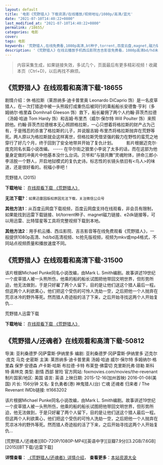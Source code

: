 ```yaml
---
layout: default
title: '电影《荒野猎人》下载资源/在线播放/视频地址/1080p/高清/蓝光'
date: "2021-07-10T14:40:22+0800"
last_modified_at: "2021-07-10T14:40:22+0800"
permalink: /18655/
categories: 电影
cover:
tags: 电影
keywords: '荒野猎人,在线免费看,1080p高清,bt种子,torrent,百度云盘,magnet,磁力链,迅雷下载资源'
description: '《荒野猎人》在线云播放手机西瓜影院吉吉影音免费看，1080p高清bd/hd未删减完整版和tc抢先枪版，mkv/mp4格式，附带bt/torrent种子、magnet/磁力链、百度云盘、网盘资源迅雷下载链接'
---
```


>内容采集生成，如果链接失效，多试几个，页面最后有更多精彩视频！收藏本页（Ctrl+D)，以后再找不麻烦。


## 《荒野猎人》在线观看和高清下载-18655

剧情介绍：休·格拉斯（莱昂纳多·迪卡普里奥 Leonardo DiCaprio 饰）是一名皮草猎人，在一次打猎途中被一头熊殴打成重伤后被同行的乘船船长安德鲁·亨利（多姆纳尔·格里森 Domhnall Gleeson 饰）救下，船长雇佣了两个人约翰·菲茨杰拉德（汤姆·哈迪 Tom Hardy 饰）和吉姆·布里杰（威尔·保尔特 Will Poulter 饰）来照顾他。约翰·菲茨杰拉德根本无心照顾格拉斯，一心只想着将格拉斯的财产占为己有，于是残忍的杀害了格拉斯的儿子，并说服吉姆·布里杰将格拉斯抛弃在荒野等死。两人原以为格拉斯就会这样离世，但格拉斯凭借坚强的毅力在野性的蛮荒之地穿行了好几个月，终于回到了安全地带并开始了复仇计划。   　　影片根据迈克尔·庞克同名长篇小说改编。 ----- 在华尔街之狼里小李说了太多的话，而在这部为他量身定做的冲奥片中他基本没什么台词。贝爷和“与狼共舞”灵魂附体，拼命三郎小李活脱一个野人，开启地狱模式的复仇史诗。标志性的长镜头依旧有<鸟人>的味道，还是很好看的。祝福小李吧！


荒野猎人 (2015)

**下载地址**： [在线观看下载 《荒野猎人》](https://www.btbtdy.me/btdy/dy2336.html) 


**无法下载?**：`如果迅雷因版权原因无法下载，关注微信公众号 `

**其他方法1**：从百度云网盘下载视频，百度云网盘支持在线观看，非会员有限制，如果能找到迅雷下载链接、bt/torrent种子、magnet磁力链接、e2dk链接等，可以用迅雷、比特彗星等工具将完整视频下载到本地。

**其他方法2**：用手机云播、西瓜影院、吉吉影音等在线免费观看《荒野猎人》，一般提供1080p高清、hd/bd高清视频、tc抢先版视频，视频为mkv或mp4格式，不同站点视频质量和播放速度不同。


## 《荒野猎人》在线观看和高清下载-31500

该片根据Michael Punke同名小说改编，由Mark L. Smith编剧。故事讲述19世纪一个皮草猎人被一头熊所伤，他乘的船的船长试图把他带回文明世界，但形势所迫，他无法做到，于是只好雇了两个人留下，目的是让他们送这个猎人最后一程。但这两个人利欲熏心，他们把这个受伤的可怜人洗劫一空，之后把他一个人抛弃在荒凉冰冷的野外等死。然而猎人奇迹般的活了下来，之后开始寻找这两个人开始复仇…<!---剧情end--->


荒野猎人迅雷下载

**下载地址**： [在线观看下载 《荒野猎人》](https://www.993dy.com//vod-detail-id-17237.html) 


## 《荒野猎人/还魂者》在线观看和高清下载-50812

导演: 亚利桑德罗·冈萨雷斯·伊纳里多 编剧: 亚利桑德罗·冈萨雷斯·伊纳里多 迈克尔·庞克 马克·史密斯 主演: 莱昂纳多·迪卡普里奥 汤姆·哈迪 威尔·保尔特 多姆纳尔·格里森 保罗·安德森 卢卡斯·哈斯 布拉德·卡特 布莱登·佛雷切 克里斯托弗·琼勒 斯科特·奥林克 类型: 剧情 西部 冒险 官方网站: foxmovies.com/movies/the-revenant 制片国家/地区: 美国 语言: 英语 上映日期: 2015-12-16(加州首映) 2016-01-08(美国) 片长: 156分钟 又名: 复仇勇者(港) 神鬼猎人(台) 亡魂 还魂者 归来者 / The Revenant IMDb链接: tt1663202

该片根据Michael Punke同名小说改编，由Mark L. Smith编剧。故事讲述19世纪一个皮草猎人被一头熊所伤，他乘的船的船长试图把他带回文明世界，但形势所迫，他无法做到，于是只好雇了两个人留下，目的是让他们送这个猎人最后一程。但这两个人利欲熏心，他们把这个受伤的可怜人洗劫一空，之后把他一个人抛弃在荒凉冰冷的野外等死。然而猎人奇迹般的活了下来，之后开始寻找这两个人开始复仇…


[荒野猎人/还魂者][BD-720P/1080P-MP4][英语中字][豆瓣7.9分][3.2GB/7.6GB][2015][BT下载/迅雷下载]

**详情查看**： [《荒野猎人/还魂者》详情介绍](/movie/50812/)， **查看更多**：[本站资源大全](/movie/t/all/)

